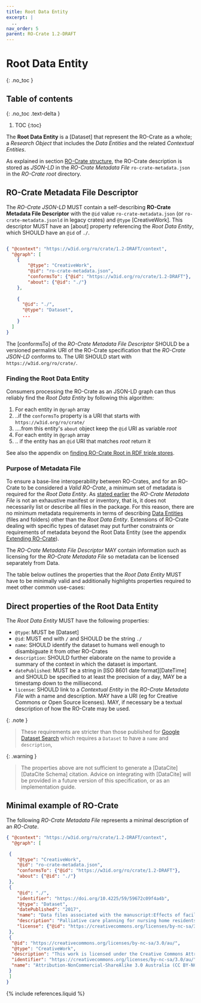 ```yaml
---
title: Root Data Entity
excerpt: |
  ..
nav_order: 5
parent: RO-Crate 1.2-DRAFT 
---
```

<!--
   Copyright 2019-2020 University of Technology Sydney
   Copyright 2019-2020 The University of Manchester UK 
   Copyright 2019-2020 RO-Crate contributors <https://github.com/ResearchObject/ro-crate/graphs/contributors>

   Licensed under the Apache License, Version 2.0 (the "License");
   you may not use this file except in compliance with the License.
   You may obtain a copy of the License at

       http://www.apache.org/licenses/LICENSE-2.0

   Unless required by applicable law or agreed to in writing, software
   distributed under the License is distributed on an "AS IS" BASIS,
   WITHOUT WARRANTIES OR CONDITIONS OF ANY KIND, either express or implied.
   See the License for the specific language governing permissions and
   limitations under the License.
-->

# Root Data Entity
{: .no_toc }

## Table of contents
{: .no_toc .text-delta }

1. TOC
{:toc}

The **Root Data Entity** is a [Dataset] that represent the RO-Crate as a whole;
a _Research Object_ that includes the _Data Entities_ and the related
_Contextual Entities_.

As explained in section [RO-Crate structure](structure.md), the RO-Crate description 
is stored as _JSON-LD_ in the _RO-Crate Metadata File_ `ro-crate-metadata.json` in 
the _RO-Crate root_ directory. 

## RO-Crate Metadata File Descriptor

The _RO-Crate JSON-LD_ MUST contain a self-describing
**RO-Crate Metadata File Descriptor** with
the `@id` value `ro-crate-metadata.json` (or `ro-crate-metadata.jsonld` in legacy
crates) and `@type` [CreativeWork]. This descriptor MUST have an [about]
property referencing the _Root Data Entity_, which SHOULD have an `@id` of `./`.

```json

{ "@context": "https://w3id.org/ro/crate/1.2-DRAFT/context", 
  "@graph": [
    {
        "@type": "CreativeWork",
        "@id": "ro-crate-metadata.json",
        "conformsTo": {"@id": "https://w3id.org/ro/crate/1.2-DRAFT"},
        "about": {"@id": "./"}
    },
    
    {
      "@id": "./",
      "@type": "Dataset",
      ...
    }
  ]
}
```

The [conformsTo] of the _RO-Crate Metadata File Descriptor_ 
SHOULD be a versioned permalink URI of the RO-Crate specification
that the _RO-Crate JSON-LD_ conforms to. The URI SHOULD 
start with `https://w3id.org/ro/crate/`. 

### Finding the Root Data Entity

Consumers processing the RO-Crate as an JSON-LD graph can thus reliably find
the _Root Data Entity_ by following this algorithm:

1. For each entity in `@graph` array
2. ..if the `conformsTo` property is a URI that starts with `https://w3id.org/ro/crate/`
3. ....from this entity's `about` object keep the `@id` URI as variable _root_
4. For each entity in `@graph` array
5. .. if the entity has an `@id` URI that matches _root_ return it

See also the appendix on
[finding RO-Crate Root in RDF triple stores](appendix/relative-uris.md#finding-ro-crate-root-in-rdf-triple-stores).

### Purpose of Metadata File

To ensure a base-line interoperability between RO-Crates, and for an RO-Crate to
be considered a _Valid RO-Crate_, a minimum set of metadata is required for the
_Root Data Entity_. As [stated earlier](structure.md#self-describing-and-self-contained)
the _RO-Crate Metadata File_ is not an
exhaustive manifest or inventory, that is, it does not necessarily list or
describe all files in the package. For this reason, there are no minimum
metadata requirements in terms of describing [Data Entities](data-entities.md) (files and folders)
other than the _Root Data Entity_. Extensions of RO-Crate dealing with specific
types of dataset may put further constraints or requirements of metadata beyond
the Root Data Entity (see the appendix [Extending RO-Crate](appendix/jsonld.md#extending-ro-crate)).

The _RO-Crate Metadata File Descriptor_ MAY contain information such as
licensing for the _RO-Crate Metadata File_ so metadata can be licensed
separately from Data.

The table below outlines the properties that the _Root Data Entity_ MUST have to
be minimally valid and additionally highlights properties required to meet other
common use-cases:

## Direct properties of the Root Data Entity

The _Root Data Entity_ MUST have the following properties:

*  `@type`: MUST be [Dataset]
*  `@id`:  MUST end with `/` and SHOULD be the string `./`
*  `name`: SHOULD identify the dataset to humans well enough to disambiguate it from other RO-Crates
*  `description`: SHOULD further elaborate on the name to provide a summary of the context in which the dataset is important.
*  `datePublished`: MUST be a string in [ISO 8601 date format][DateTime] and SHOULD be specified to at least the precision of a day, MAY be a timestamp down to the millisecond. 
*  `license`: SHOULD link to a _Contextual Entity_ in the _RO-Crate Metadata File_ with a name and description. MAY have a URI (eg for Creative Commons or Open Source licenses). MAY, if necessary be a textual description of how the RO-Crate may be used.

{: .note }
> These requirements are stricter than those published 
> for [Google Dataset Search](https://developers.google.com/search/docs/data-types/dataset) which 
> requires a `Dataset` to have a `name` and `description`,

{: .warning }
> The properties above are not sufficient to generate a [DataCite][DataCite Schema] citation. Advice on integrating with [DataCite] will be provided in a future version of this specification, or as an implementation guide.

## Minimal example of RO-Crate

The following _RO-Crate Metadata File_ represents a minimal description of an _RO-Crate_. 

```json
{ "@context": "https://w3id.org/ro/crate/1.2-DRAFT/context", 
  "@graph": [

 {
    "@type": "CreativeWork",
    "@id": "ro-crate-metadata.json",
    "conformsTo": {"@id": "https://w3id.org/ro/crate/1.2-DRAFT"},
    "about": {"@id": "./"}
 },  
 {
    "@id": "./",
    "identifier": "https://doi.org/10.4225/59/59672c09f4a4b",
    "@type": "Dataset",
    "datePublished": "2017",
    "name": "Data files associated with the manuscript:Effects of facilitated family case conferencing for ...",
    "description": "Palliative care planning for nursing home residents with advanced dementia ...",
    "license": {"@id": "https://creativecommons.org/licenses/by-nc-sa/3.0/au/"}
 },
 {
  "@id": "https://creativecommons.org/licenses/by-nc-sa/3.0/au/",
  "@type": "CreativeWork",
  "description": "This work is licensed under the Creative Commons Attribution-NonCommercial-ShareAlike 3.0 Australia License. To view a copy of this license, visit http://creativecommons.org/licenses/by-nc-sa/3.0/au/ or send a letter to Creative Commons, PO Box 1866, Mountain View, CA 94042, USA.",
  "identifier": "https://creativecommons.org/licenses/by-nc-sa/3.0/au/",
  "name": "Attribution-NonCommercial-ShareAlike 3.0 Australia (CC BY-NC-SA 3.0 AU)"
 }
 ]
}
```

{% include references.liquid %}
